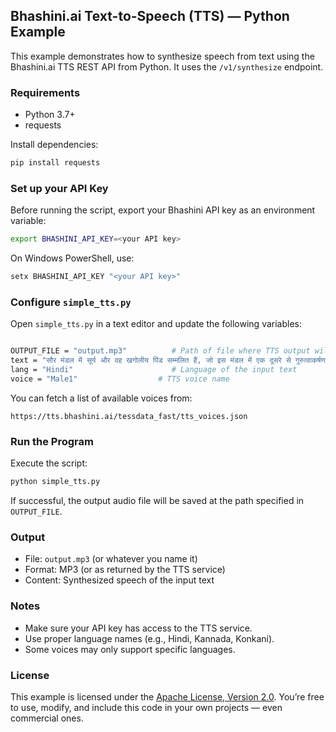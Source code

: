 ## Bhashini.ai Text-to-Speech (TTS) — Python Example

This example demonstrates how to synthesize speech from text using the Bhashini.ai TTS REST API from Python.
It uses the ```/v1/synthesize``` endpoint.

### Requirements

* Python 3.7+
* requests

Install dependencies:
```bash
pip install requests
```

### Set up your API Key

Before running the script, export your Bhashini API key as an environment variable:
```bash
export BHASHINI_API_KEY=<your API key>
```

On Windows PowerShell, use:
```bash
setx BHASHINI_API_KEY "<your API key>"
```

### Configure ```simple_tts.py```

Open ```simple_tts.py``` in a text editor and update the following variables:

```bash

OUTPUT_FILE = "output.mp3"          # Path of file where TTS output will be saved
text = "सौर मंडल में सूर्य और वह खगोलीय पिंड सम्मलित हैं, जो इस मंडल में एक दूसरे से गुरुत्वाकर्षण बल द्वारा बंधे हैं।"  # Input text for synthesis
lang = "Hindi"                      # Language of the input text
voice = "Male1"                  # TTS voice name
```

You can fetch a list of available voices from:
```
https://tts.bhashini.ai/tessdata_fast/tts_voices.json
```

### Run the Program
Execute the script:
```bash
python simple_tts.py
```

If successful, the output audio file will be saved at the path specified in ```OUTPUT_FILE```.

### Output

* File: ```output.mp3``` (or whatever you name it)
* Format: MP3 (or as returned by the TTS service)
* Content: Synthesized speech of the input text

### Notes

* Make sure your API key has access to the TTS service.
* Use proper language names (e.g., Hindi, Kannada, Konkani).
* Some voices may only support specific languages.

### License

This example is licensed under the [Apache License, Version 2.0](http://www.apache.org/licenses/LICENSE-2.0). You’re free to use, modify, and include this code in your own projects — even commercial ones.
